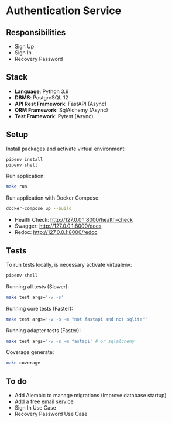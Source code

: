# Authentication Service

## Responsibilities
- Sign Up
- Sign In
- Recovery Password

## Stack
- **Language**: Python 3.9
- **DBMS**: PostgreSQL 12
- **API Rest Framework**: FastAPI (Async)
- **ORM Framework**: SqlAlchemy (Async)
- **Test Framework**: Pytest (Async)

## Setup
Install packages and activate virtual environment:
```bash
pipenv install
pipenv shell
```

Run application:
```bash
make run
```

Run application with Docker Compose:
```bash
docker-compose up --build
```

- Health Check: http://127.0.0.1:8000/health-check
- Swagger: http://127.0.0.1:8000/docs
- Redoc: http://127.0.0.1:8000/redoc

## Tests
To run tests locally, is necessary activate virtualenv:
```bash
pipenv shell
```

Running all tests (Slower):
```bash
make test args='-v -s'
```

Running core tests (Faster):
```bash
make test args='-v -s -m "not fastapi and not sqlite"'
```

Running adapter tests (Faster):
```bash
make test args='-v -s -m fastapi' # or sqlalchemy
```

Coverage generate:
```bash
make coverage
```

## To do
- Add Alembic to manage migrations (Improve database startup)
- Add a free email service
- Sign In Use Case
- Recovery Password Use Case